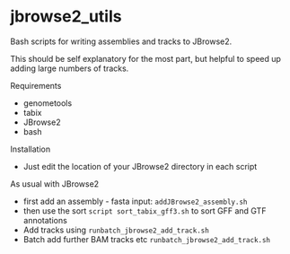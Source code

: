 # jbrowse2_utils
Bash scripts for writing assemblies and tracks to JBrowse2.

This should be self explanatory for the most part, but helpful to speed up adding large numbers of tracks.

Requirements
 * genometools
 * tabix
 * JBrowse2
 * bash

Installation
 * Just edit the location of your JBrowse2 directory in each script

As usual with JBrowse2
 * first add an assembly - fasta input: `addJBrowse2_assembly.sh`
 * then use the sort `script sort_tabix_gff3.sh` to sort GFF and GTF annotations 
 * Add tracks using `runbatch_jbrowse2_add_track.sh`
 * Batch add further BAM tracks etc `runbatch_jbrowse2_add_track.sh`
